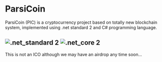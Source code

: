 # ParsiCoin

ParsiCoin (PIC) is a cryptocurrency project based on totally new blockchain system, implemented using .net standard 2 and C# programming language.

![.net_standard 2](https://img.shields.io/badge/.net_standard-2-blue.svg)
![.net_core 2](https://img.shields.io/badge/.net_core-2-blue.svg)
----------------------------------------------

This is not an ICO although we may have an airdrop any time soon...
